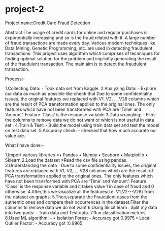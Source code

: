 # project-2

Project name:Credit Card Fraud Detection

Abstract:The usage of credit cards for online and regular purchases is exponentially increasing and so is the fraud related with it. A large number of fraud transactions are made every day. Various modern techniques like Data Mining, Genetic Programming, etc. are used in detecting fraudulent transactions. This project uses  algorithm which comprises of techniques for finding optimal solution for the problem and implicitly generating the result of the fraudulent transaction. The main aim is to detect the fraudulent transaction.

Process:-

1.Collecting Data: - Took data set from Kaggle.
2.Analyzing Data: - Explore our data as much as possible like check that  Due to some confidentiality issues, the original features are replaced with V1, V2, … V28 columns which are the result of PCA transformation applied to the original ones. The only features which have not been transformed with PCA are ‘Time’ and ‘Amount’. Feature ‘Class’ is the response variable
3.Data wrangling: - Filter the columns to remove data we do not want or which is not useful in data set .
4.Train & Test: - Build the model using train data set and test the model on test data set.
5.Accuracy check: - checked that how much accurate our value are.


What I have done:-

1.Import various libraries 
=• Pandas • Numpy • Seaborn • Matplotlib • Sklearn
2.Load the dataset
=Read the csv file using pandas.
3.Understanding the data
=Due to some confidentiality issues, the original features are replaced with V1, V2, … V28 columns which are the result of PCA transformation applied to the original ones. The only features which have not been transformed with PCA are ‘Time’ and ‘Amount’. Feature ‘Class’ is the response variable and it takes value 1 in case of fraud and 0 otherwise.
4.After,this we visualize  all the features(i.e. V1,V2---V28) from the dataset on graphs.
5.Then,separate the Fraudulent cases from the authentic ones and compare their occurrences in the dataset.Filter the columns to remove data we do not want
6.Using Skicit learn :
Split my data into two parts: - Train data and Test data.
7.Run classification metrics
8.Used  ML algorithm: - • Isolation Forest  - Accuracy got 0.9975 • Local Outlier Factor: - Accuracy got :0.9965
